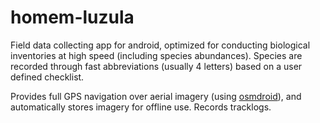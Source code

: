 # homem-luzula
Field data collecting app for android, optimized for conducting biological inventories at high speed (including species abundances).
Species are recorded through fast abbreviations (usually 4 letters) based on a user defined checklist.

Provides full GPS navigation over aerial imagery (using [osmdroid](https://github.com/osmdroid/osmdroid)),
and automatically stores imagery for offline use. Records tracklogs.

